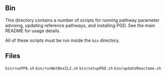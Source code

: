 ## Bin

This directory contains a number of scripts for running pathway parameter advising, updating reference pathways, and installing PGD.
See the main README for usage details.

All of these scripts must be run inside the `bin` directory.


## Files
`bin/runPPA.sh`
`bin/runNetBoxIL2.sh`
`bin/setupPGD.sh` 
`bin/updateReactome.sh` 
